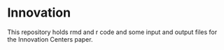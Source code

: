 # Innovation
This repository holds rmd and r code and some input and output files for the Innovation Centers paper.
